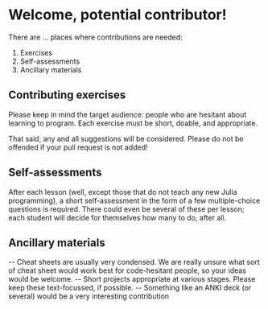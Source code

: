# Welcome, potential contributor!

There are ... places where contributions are needed:

1. Exercises
2. Self-assessments
3. Ancillary materials

## Contributing exercises

Please keep in mind the target audience: people who are hesitant about learning to program. Each exercise must be short, doable, and appropriate.

That said, any and all suggestions will be considered. Please do not be offended if your pull request is not added!

## Self-assessments

After each lesson (well, except those that do not teach any new Julia programming), a short self-assessment in the form of a few multiple-choice questions is required. There could even be several of these per lesson; each student will decide for themselves how many to do, after all.

## Ancillary materials

-- Cheat sheets are usually very condensed. We are really unsure what sort of cheat sheet would work best for code-hesitant people, so your ideas would be welcome.
-- Short projects appropriate at various stages. Please keep these text-focussed, if possible.
-- Something like an ANKI deck (or several) would be a very interesting contribution
